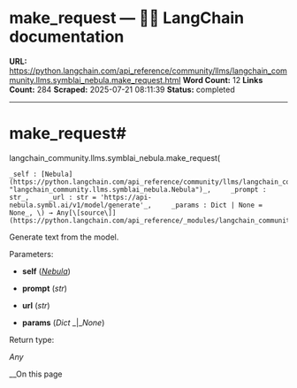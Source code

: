 # make_request — 🦜🔗 LangChain  documentation

**URL:** https://python.langchain.com/api_reference/community/llms/langchain_community.llms.symblai_nebula.make_request.html
**Word Count:** 12
**Links Count:** 284
**Scraped:** 2025-07-21 08:11:39
**Status:** completed

---

# make\_request\#

langchain\_community.llms.symblai\_nebula.make\_request\(

    _self : [Nebula](https://python.langchain.com/api_reference/community/llms/langchain_community.llms.symblai_nebula.Nebula.html#langchain_community.llms.symblai_nebula.Nebula "langchain_community.llms.symblai_nebula.Nebula")_,     _prompt : str_,     _url : str = 'https://api-nebula.symbl.ai/v1/model/generate'_,     _params : Dict | None = None_, \) → Any[\[source\]](https://python.langchain.com/api_reference/_modules/langchain_community/llms/symblai_nebula.html#make_request)\#     

Generate text from the model.

Parameters:     

  * **self** \([_Nebula_](https://python.langchain.com/api_reference/community/llms/langchain_community.llms.symblai_nebula.Nebula.html#langchain_community.llms.symblai_nebula.Nebula "langchain_community.llms.symblai_nebula.Nebula")\)

  * **prompt** \(_str_\)

  * **url** \(_str_\)

  * **params** \(_Dict_ _|__None_\)

Return type:     

_Any_

__On this page